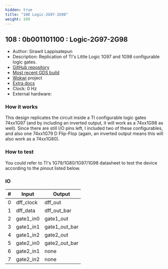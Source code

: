 ```yaml
---
hidden: true
title: "108 Logic-2G97-2G98"
weight: 109
---
```


## 108 : 0b001101100 : Logic-2G97-2G98

* Author: Sirawit Lappisatepun
* Description: Replication of TI's Little Logic 1G97 and 1G98 configurable logic gates.
* [GitHub repository](https://github.com/Sirawit7205/tt02-2G97-2G98)
* [Most recent GDS build](https://github.com/Sirawit7205/tt02-2G97-2G98/actions/runs/3595755642)
* [Wokwi](https://wokwi.com/projects/341432030163108435) project
* [Extra docs]()
* Clock: 0 Hz
* External hardware: 



### How it works

This design replicates the circuit inside a TI configurable logic gates 74xx1G97 (and by including an inverted output, it will work as a 74xx1G98 as well). Since there are still I/O pins left, I included two of these configurables, and also one 74xx1G79 D Flip-Flop (again, an inverted output means this will also work as a 74xx1G80).

### How to test

You could refer to TI's 1G79/1G80/1G97/1G98 datasheet to test the device according to the pinout listed below.

### IO

| # | Input        | Output       |
|---|--------------|--------------|
| 0 | dff_clock  | dff_out |
| 1 | dff_data  | dff_out_bar |
| 2 | gate1_in0  | gate1_out |
| 3 | gate1_in1  | gate1_out_bar |
| 4 | gate1_in2  | gate2_out |
| 5 | gate2_in0  | gate2_out_bar |
| 6 | gate2_in1  | none |
| 7 | gate2_in2  | none |
